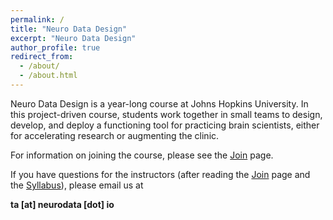 ```yaml
---
permalink: /
title: "Neuro Data Design"
excerpt: "Neuro Data Design"
author_profile: true
redirect_from: 
  - /about/
  - /about.html
---
```


Neuro Data Design is a year-long course at Johns Hopkins University. In this project-driven course, students work together in small teams to design, develop, and deploy a functioning tool for practicing brain scientists, either for accelerating research or augmenting the clinic.

For information on joining the course, please see the [Join](./join.md) page.

If you have questions for the instructors (after reading the [Join](./join.md) page and the [Syllabus](./syllabus.md)), please email us at 

**ta [at] neurodata [dot] io**
